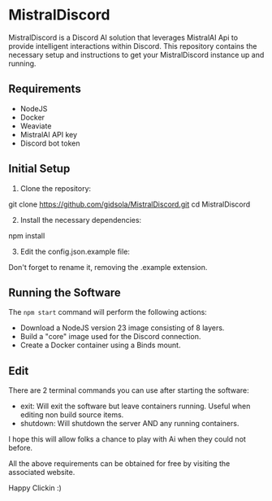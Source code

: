 # MistralDiscord

MistralDiscord is a Discord AI solution that leverages MistralAI Api to provide intelligent interactions within Discord. This repository contains the necessary setup and instructions to get your MistralDiscord instance up and running.

## Requirements

- NodeJS
- Docker
- Weaviate
- MistralAI API key
- Discord bot token

## Initial Setup

1. Clone the repository:
   
git clone https://github.com/gidsola/MistralDiscord.git
cd MistralDiscord
   
2. Install the necessary dependencies:
   
npm install

3. Edit the config.json.example file:

Don't forget to rename it, removing the .example extension.
   
## Running the Software

The `npm start` command will perform the following actions:
 - Download a NodeJS version 23 image consisting of 8 layers.
 - Build a "core" image used for the Discord connection.
 - Create a Docker container using a Binds mount.

 ## Edit
  There are 2 terminal commands you can use after starting the software:
   - exit: Will exit the software but leave containers running. Useful when editing non build source items.
   - shutdown: Will shutdown the server AND any running containers.


I hope this will allow folks a chance to play with Ai when they could not before.

All the above requirements can be obtained for free by visiting the associated website.

Happy Clickin :)